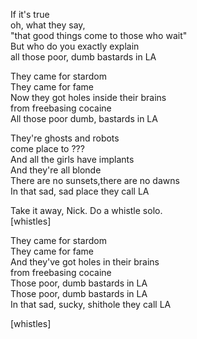 If it's true  
oh, what they say,  
"that good things come to those who wait"  
But who do you exactly explain  
all those poor, dumb bastards in LA

They came for stardom  
They came for fame  
Now they got holes inside their brains  
from freebasing cocaine  
All those poor dumb, bastards in LA

They're ghosts and robots  
come place to ???  
And all the girls have implants  
And they're all blonde  
There are no sunsets,there are no dawns  
In that sad, sad place they call LA

Take it away, Nick. Do a whistle solo.  
[whistles]

They came for stardom  
They came for fame  
And they've got holes in their brains  
from freebasing cocaine  
Those poor, dumb bastards in LA  
Those poor, dumb bastards in LA  
In that sad, sucky, shithole they call LA

[whistles]
